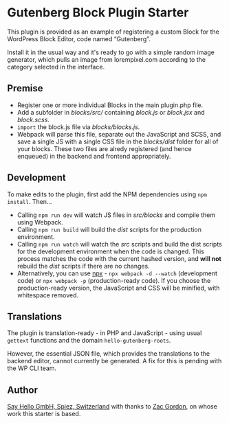 # Gutenberg Block Plugin Starter

This plugin is provided as an example of registering a custom Block for the WordPress Block Editor, code named “Gutenberg”.

Install it in the usual way and it's ready to go with a simple random image generator, which pulls an image from lorempixel.com according to the category selected in the interface.

## Premise

- Register one or more individual Blocks in the main plugin.php file.
- Add a subfolder in _blocks/src/_ containing _block.js_ or _block.jsx_ and _block.scss_.
- `import` the block.js file via _blocks/blocks.js_.
- Webpack will parse this file, separate out the JavaScript and SCSS, and save a single JS with a single CSS file in the _blocks/dist_ folder for all of your blocks. These two files are alredy registered (and hence enqueued) in the backend and frontend appropriately.

## Development

To make edits to the plugin, first add the NPM dependencies using `npm install`. Then…

- Calling `npm run dev` will watch JS files in _src/blocks_ and compile them using Webpack.
- Calling `npm run build` will build the _dist_ scripts for the production environment.
- Calling `npm run watch` will watch the _src_ scripts and build the dist scripts for the development environment when the code is changed. This process matches the code with the current hashed version, and **will not** rebuild the _dist_ scripts if there are no changes.
- Alternatively, you can use [npx](https://flaviocopes.com/npx/) - `npx webpack -d --watch` (development code) or `npx webpack -p` (production-ready code). If you choose the production-ready version, the JavaScript and CSS will be minified, with whitespace removed.

## Translations

The plugin is translation-ready - in PHP and JavaScript - using usual `gettext` functions and the domain `hello-gutenberg-roots`.

However, the essential JSON file, which provides the translations to the backend editor, cannot currently be generated. A fix for this is pending with the WP CLI team.

## Author

[Say Hello GmbH, Spiez, Switzerland](https://sayhello.ch/) with thanks to [Zac Gordon](https://github.com/zgordon/how-to-gutenberg-plugin), on whose work this starter is based.
